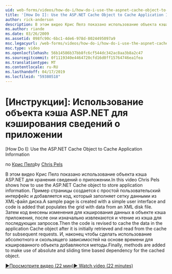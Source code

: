 ```yaml
---
uid: web-forms/videos/how-do-i/how-do-i-use-the-aspnet-cache-object-to-cache-application-information
title: '[How Do I]: Use the ASP.NET Cache Object to Cache Application Information | Microsoft Docs'
author: rick-anderson
description: В этом видео Крис Пелз показано использование объекта кэша ASP.NET для хранения сведений о приложении. Пример страницы создается с простой пользовательский интерфейс...
ms.author: riande
ms.date: 03/26/2009
ms.assetid: 098fc90c-6bc1-4de6-978d-8024495097a9
msc.legacyurl: /web-forms/videos/how-do-i/how-do-i-use-the-aspnet-cache-object-to-cache-application-information
msc.type: video
ms.openlocfilehash: 56b14586b37bb8fc6cf544dc342ac8aa3b8a2c47
ms.sourcegitcommit: 0f1119340e4464720cfd16d0ff15764746ea1fea
ms.translationtype: MT
ms.contentlocale: ru-RU
ms.lasthandoff: 04/17/2019
ms.locfileid: "59380518"
---
```

# <a name="how-do-i-use-the-aspnet-cache-object-to-cache-application-information"></a>[Инструкции]: Использование объекта кэша ASP.NET для кэширования сведений о приложении
[How Do I]: Use the ASP.NET Cache Object to Cache Application Information

<span data-ttu-id="39551-104">по [Крис Пелз](https://twitter.com/chrispels)</span><span class="sxs-lookup"><span data-stu-id="39551-104">by [Chris Pels](https://twitter.com/chrispels)</span></span>

<span data-ttu-id="39551-105">В этом видео Крис Пелз показано использование объекта кэша ASP.NET для хранения сведений о приложении.</span><span class="sxs-lookup"><span data-stu-id="39551-105">In this video Chris Pels shows how to use the ASP.NET Cache object to store application information.</span></span> <span data-ttu-id="39551-106">Пример страницы создается с простой пользовательский интерфейс и добавляется код, который заполняет сетку данными из XML-файл диска.</span><span class="sxs-lookup"><span data-stu-id="39551-106">A sample page is created with a simple user interface and code is added that populates the grid with data from an XML disk file.</span></span> <span data-ttu-id="39551-107">Затем код внесены изменения для кэширования данных в объекте кэша приложения, после они изначально извлекаются и чтение из кэша для последующих запросов.</span><span class="sxs-lookup"><span data-stu-id="39551-107">Then the code is revised to cache the data in the application Cache object after it is initially retrieved and read from the cache for subsequent requests.</span></span> <span data-ttu-id="39551-108">И, наконец чтобы сделать использование абсолютного и скользящего зависимостей на основе времени для кэшированного объекта добавляются методы.</span><span class="sxs-lookup"><span data-stu-id="39551-108">Finally, methods are added to make use of absolute and sliding time based dependency for the cached object.</span></span>

[<span data-ttu-id="39551-109">&#9654;Просмотрите видео (22 мин)</span><span class="sxs-lookup"><span data-stu-id="39551-109">&#9654; Watch video (22 minutes)</span></span>](https://channel9.msdn.com/Blogs/ASP-NET-Site-Videos/how-do-i-use-the-aspnet-cache-object-to-cache-application-information)

